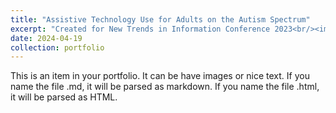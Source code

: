 ```yaml
---
title: "Assistive Technology Use for Adults on the Autism Spectrum"
excerpt: "Created for New Trends in Information Conference 2023<br/><img src='/images/500x300.png'>"
date: 2024-04-19
collection: portfolio
---
```


This is an item in your portfolio. It can be have images or nice text. If you name the file .md, it will be parsed as markdown. If you name the file .html, it will be parsed as HTML.